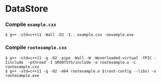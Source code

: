 # DataStore

### Compile `example.cxx`
```
$ g++ -std=c++11 -Wall -O2 -I.. example.cxx -oexample.exe
```

### Compile `rootexample.cxx`
```
$ g++ -std=c++11 -g -O2 -pipe -Wall -W -Woverloaded-virtual -fPIC -Iinclude  -pthread -I $ROOTSYS/include -o rootexample.o -c rootexample.cxx
$ g++ -std=c++11 -g -O2 -m64 rootexample.o $(root-config --libs) -o rootexample.exe
